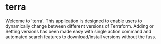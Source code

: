 # terra
Welcome to 'terra'. This application is designed to enable users to dynamically change between different versions of Terraform.  Adding or Setting versions has been made easy with single action command and automated search features to download/install versions without the fuss.
